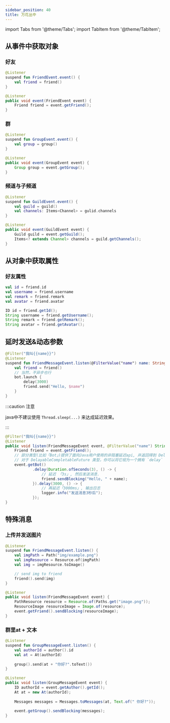 ```yaml
---
sidebar_position: 40
title: 万花丛中
---
```



import Tabs from '@theme/Tabs';
import TabItem from '@theme/TabItem';

## 从事件中获取对象
### 好友

<Tabs groupId="code">
<TabItem value="Kotlin" default attributes={{'data-value': `Kotlin`}}>

```kotlin
@Listener
suspend fun FriendEvent.event() {
	val friend = friend()
}
```

</TabItem>
<TabItem value="Java" attributes={{'data-value': `Java`}}>

```java
@Listener
public void event(FriendEvent event) {
    Friend friend = event.getFriend();
}
```

</TabItem>
</Tabs>



### 群
<Tabs groupId="code">
<TabItem value="Kotlin" default attributes={{'data-value': `Kotlin`}}>

```kotlin
@Listener
suspend fun GroupEvent.event() {
 	val group = group()   
}
```

</TabItem>
<TabItem value="Java" attributes={{'data-value': `Java`}}>

```java
@Listener
public void event(GroupEvent event) {
    Group group = event.getGroup();
}
```

</TabItem>
</Tabs>


### 频道与子频道
<Tabs groupId="code">
<TabItem value="Kotlin" default attributes={{'data-value': `Kotlin`}}>

```kotlin
@Listener 
suspend fun GuildEvent.event() {
	val guild = guild()
    val channels: Items<Channel> = gulid.channels 
} 
```

</TabItem>
<TabItem value="Java" attributes={{'data-value': `Java`}}>

```java
@Listener
public void event(GuildEvent event) {
    Guild guild = event.getGuild();
    Items<? extends Channel> channels = guild.getChannels();
} 
```

</TabItem>
</Tabs>


## 从对象中获取属性
### 好友属性
<Tabs groupId="code">
<TabItem value="Kotlin" default attributes={{'data-value': `Kotlin`}}>

```kotlin
val id = friend.id
val username = friend.username
val remark = friend.remark
val avatar = friend.avatar
```

</TabItem>
<TabItem value="Java" attributes={{'data-value': `Java`}}>

```java
ID id = friend.getId();
String username = friend.getUsername();
String remark = friend.getRemark();
String avatar = friend.getAvatar();
```

</TabItem>
</Tabs>



## 延时发送&动态参数
<Tabs groupId="code">
<TabItem value="Kotlin" default attributes={{'data-value': `Kotlin`}}>

```kotlin
@Filter("我叫{{name}}")
@Listener
suspend fun FriendMessageEvent.listen(@FilterValue("name") name: String) {
    val friend = friend()
    // 当然，不异步也行
    bot.launch {
        delay(3000)
        friend.send("Hello, $name")
    }
}
```

</TabItem>
<TabItem value="Java" attributes={{'data-value': `Java`}}>

:::caution 注意

java中不建议使用 `Thread.sleep(...)` 来达成延迟效果。

:::

```java
@Filter("我叫{{name}}")
@Listener
public void listen(FriendMessageEvent event, @FilterValue("name") String name) throws Exception {
    Friend friend = event.getFriend();
    // 部分类型(比如「Bot」)提供了面向Java用户使用的非阻塞延迟api, 并返回得到 DelayableCompletableFuture 对象.
    // 对于 DelayableCompletableFuture 类型，你可以将它视为一个拥有 `delay` api的CompletableFuture.
    event.getBot()
            .delay(Duration.ofSeconds(3), () -> {
                // 延迟 「3s」, 然后发送消息.
                friend.sendBlocking("Hello, " + name);
            }).delay(3000, () -> {
                // 再延迟「3000ms」, 输出日志
                logger.info("发送消息3秒后");
            });
}
```

</TabItem>
</Tabs>




## 特殊消息
### 上传并发送图片
<Tabs groupId="code">
<TabItem value="Kotlin" default attributes={{'data-value': `Kotlin`}}>

```kotlin
@Listener
suspend fun FriendMessageEvent.listen() {
    val imgPath = Path("img/example.png")
    val imgResource = Resource.of(imgPath)
    val img = imgResource.toImage()

    // send img to friend
    friend().send(img)
}
```

</TabItem>
<TabItem value="Java" attributes={{'data-value': `Java`}}>

```java
@Listener
public void listen(FriendMessageEvent event) {
    PathResource resource = Resource.of(Paths.get("image.png"));
    ResourceImage resourceImage = Image.of(resource);
    event.getFriend().sendBlocking(resourceImage);
}
```

</TabItem>
</Tabs>



### 群里at + 文本
<Tabs groupId="code">
<TabItem value="Kotlin" default attributes={{'data-value': `Kotlin`}}>

```kotlin
@Listener
suspend fun GroupMessageEvent.listen() {
    val authorId = author().id
    val at = At(authorId)
    
    group().send(at + "你好?".toText())
}
```

</TabItem>
<TabItem value="Java" attributes={{'data-value': `Java`}}>

```java
@Listener
public void listen(GroupMessageEvent event) {
    ID authorId = event.getAuthor().getId();
    At at = new At(authorId);
    
    Messages messages = Messages.toMessages(at, Text.of(" 你好?"));
    
    event.getGroup().sendBlocking(messages);
}
```

</TabItem>
</Tabs>






